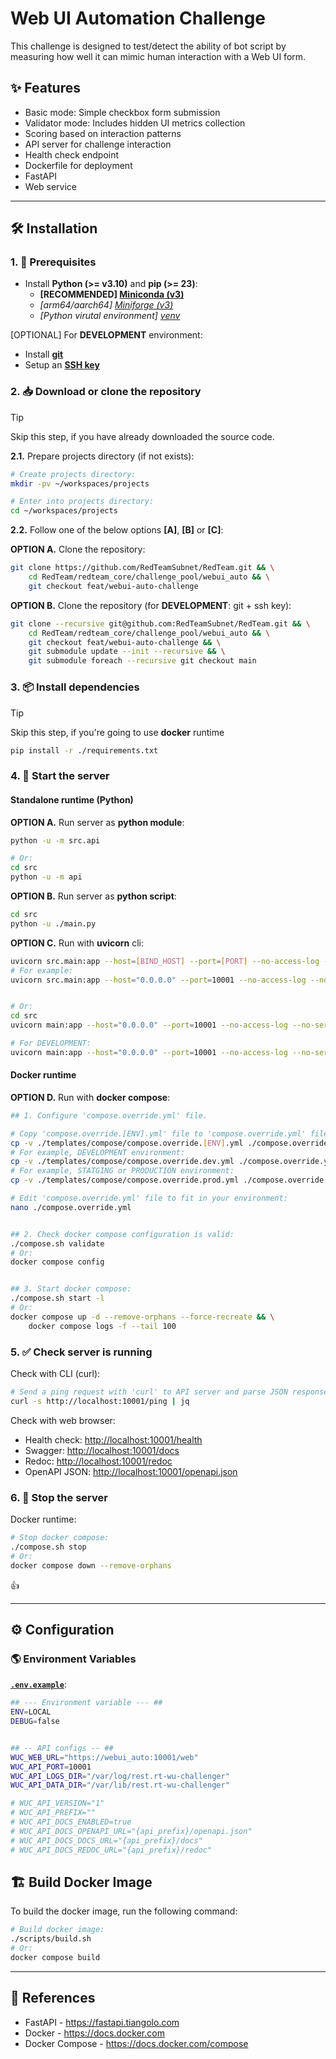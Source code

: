 # Web UI Automation Challenge

This challenge is designed to test/detect the ability of bot script by measuring how well it can mimic human interaction with a Web UI form.

## ✨ Features

- Basic mode: Simple checkbox form submission
- Validator mode: Includes hidden UI metrics collection
- Scoring based on interaction patterns
- API server for challenge interaction
- Health check endpoint
- Dockerfile for deployment
- FastAPI
- Web service

---

## 🛠 Installation

### 1. 🚧 Prerequisites

- Install **Python (>= v3.10)** and **pip (>= 23)**:
    - **[RECOMMENDED] [Miniconda (v3)](https://docs.anaconda.com/miniconda)**
    - *[arm64/aarch64] [Miniforge (v3)](https://github.com/conda-forge/miniforge)*
    - *[Python virutal environment] [venv](https://docs.python.org/3/library/venv.html)*

[OPTIONAL] For **DEVELOPMENT** environment:

- Install [**git**](https://git-scm.com/downloads)
- Setup an [**SSH key**](https://docs.github.com/en/github/authenticating-to-github/connecting-to-github-with-ssh)

### 2. 📥 Download or clone the repository

> [!TIP]
> Skip this step, if you have already downloaded the source code.

**2.1.** Prepare projects directory (if not exists):

```sh
# Create projects directory:
mkdir -pv ~/workspaces/projects

# Enter into projects directory:
cd ~/workspaces/projects
```

**2.2.** Follow one of the below options **[A]**, **[B]** or **[C]**:

**OPTION A.** Clone the repository:

```sh
git clone https://github.com/RedTeamSubnet/RedTeam.git && \
    cd RedTeam/redteam_core/challenge_pool/webui_auto && \
    git checkout feat/webui-auto-challenge
```

**OPTION B.** Clone the repository (for **DEVELOPMENT**: git + ssh key):

```sh
git clone --recursive git@github.com:RedTeamSubnet/RedTeam.git && \
    cd RedTeam/redteam_core/challenge_pool/webui_auto && \
    git checkout feat/webui-auto-challenge && \
    git submodule update --init --recursive && \
    git submodule foreach --recursive git checkout main
```

### 3. 📦 Install dependencies

> [!TIP]
> Skip this step, if you're going to use **docker** runtime

```sh
pip install -r ./requirements.txt
```

### 4. 🏁 Start the server

#### Standalone runtime (Python)

**OPTION A.** Run server as **python module**:

```sh
python -u -m src.api

# Or:
cd src
python -u -m api
```

**OPTION B.** Run server as **python script**:

```sh
cd src
python -u ./main.py
```

**OPTION C.** Run with **uvicorn** cli:

```sh
uvicorn src.main:app --host=[BIND_HOST] --port=[PORT] --no-access-log --no-server-header --proxy-headers --forwarded-allow-ips="*"
# For example:
uvicorn src.main:app --host="0.0.0.0" --port=10001 --no-access-log --no-server-header --proxy-headers --forwarded-allow-ips="*"


# Or:
cd src
uvicorn main:app --host="0.0.0.0" --port=10001 --no-access-log --no-server-header --proxy-headers --forwarded-allow-ips="*"

# For DEVELOPMENT:
uvicorn main:app --host="0.0.0.0" --port=10001 --no-access-log --no-server-header --proxy-headers --forwarded-allow-ips="*" --reload --reload-include="*.yml" --reload-include=".env"
```

#### Docker runtime

**OPTION D.** Run with **docker compose**:

```sh
## 1. Configure 'compose.override.yml' file.

# Copy 'compose.override.[ENV].yml' file to 'compose.override.yml' file:
cp -v ./templates/compose/compose.override.[ENV].yml ./compose.override.yml
# For example, DEVELOPMENT environment:
cp -v ./templates/compose/compose.override.dev.yml ./compose.override.yml
# For example, STATGING or PRODUCTION environment:
cp -v ./templates/compose/compose.override.prod.yml ./compose.override.yml

# Edit 'compose.override.yml' file to fit in your environment:
nano ./compose.override.yml


## 2. Check docker compose configuration is valid:
./compose.sh validate
# Or:
docker compose config


## 3. Start docker compose:
./compose.sh start -l
# Or:
docker compose up -d --remove-orphans --force-recreate && \
    docker compose logs -f --tail 100
```

### 5. ✅ Check server is running

Check with CLI (curl):

```sh
# Send a ping request with 'curl' to API server and parse JSON response with 'jq':
curl -s http://localhost:10001/ping | jq
```

Check with web browser:

- Health check: <http://localhost:10001/health>
- Swagger: <http://localhost:10001/docs>
- Redoc: <http://localhost:10001/redoc>
- OpenAPI JSON: <http://localhost:10001/openapi.json>

### 6. 🛑 Stop the server

Docker runtime:

```sh
# Stop docker compose:
./compose.sh stop
# Or:
docker compose down --remove-orphans
```

👍

---

## ⚙️ Configuration

### 🌎 Environment Variables

[**`.env.example`**](https://github.com/RedTeamSubnet/RedTeam/blob/feat/webui-auto-challenge/redteam_core/challenge_pool/webui_auto/.env.example):

```sh
## --- Environment variable --- ##
ENV=LOCAL
DEBUG=false


## -- API configs -- ##
WUC_WEB_URL="https://webui_auto:10001/web"
WUC_API_PORT=10001
WUC_API_LOGS_DIR="/var/log/rest.rt-wu-challenger"
WUC_API_DATA_DIR="/var/lib/rest.rt-wu-challenger"

# WUC_API_VERSION="1"
# WUC_API_PREFIX=""
# WUC_API_DOCS_ENABLED=true
# WUC_API_DOCS_OPENAPI_URL="{api_prefix}/openapi.json"
# WUC_API_DOCS_DOCS_URL="{api_prefix}/docs"
# WUC_API_DOCS_REDOC_URL="{api_prefix}/redoc"
```

## 🏗️ Build Docker Image

To build the docker image, run the following command:

```sh
# Build docker image:
./scripts/build.sh
# Or:
docker compose build
```

---

## 📑 References

- FastAPI - <https://fastapi.tiangolo.com>
- Docker - <https://docs.docker.com>
- Docker Compose - <https://docs.docker.com/compose>
